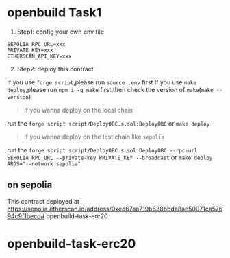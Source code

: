 # openbuild Task1

1. Step1: config your own env file
```shell
SEPOLIA_RPC_URL=xxx
PRIVATE_KEY=xxx
ETHERSCAN_API_KEY=xxx
```

2. Step2: deploy this contract

If you use `forge script`,please run `source .env` first
If you use `make deploy`,please run `npm i -g make` first,then check the version of `make`(`make --version`)

>If you wanna deploy on the local chain

run the `forge script script/DeployOBC.s.sol:DeployOBC` or `make deploy`

>If you wanna deploy on the test chain like `sepolia`

run the `forge script script/DeployOBC.s.sol:DeployOBC --rpc-url SEPOLIA_RPC_URL --private-key PRIVATE_KEY --broadcast` or `make deploy ARGS="--network sepolia"`

## on sepolia

This contract deployed at https://sepolia.etherscan.io/address/0xed67aa719b638bbda8ae50071ca57694c9f1becd# openbuild-task-erc20
# openbuild-task-erc20
